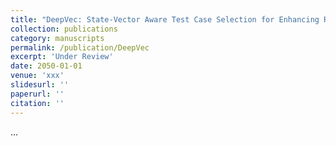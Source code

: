```yaml
---
title: "DeepVec: State-Vector Aware Test Case Selection for Enhancing Recurrent Neural Network"
collection: publications
category: manuscripts
permalink: /publication/DeepVec
excerpt: 'Under Review'
date: 2050-01-01
venue: 'xxx'
slidesurl: ''
paperurl: ''
citation: ''
---
```


...